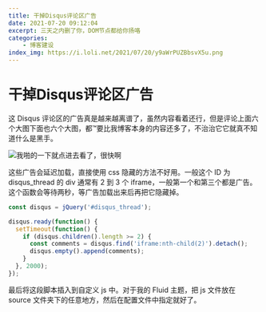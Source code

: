 ```yaml
---
title: 干掉Disqus评论区广告
date: 2021-07-20 09:12:04
excerpt: 三天之内删了你，DOM节点都给你扬咯
categories:
    - 博客建设
index_img: https://i.loli.net/2021/07/20/y9aWrPUZBbsvX5u.png
---
```


# 干掉Disqus评论区广告

这 Disqus 评论区的广告真是越来越离谱了，虽然内容看着还行，但是评论上面六个大图下面也六个大图，都™要比我博客本身的内容还多了，不治治它它就真不知道什么是黑手。

![我啪的一下就点进去看了，很快啊](https://i.loli.net/2021/07/20/ATIczgZXp7SwLPf.png)

这些广告会延迟加载，直接使用 css 隐藏的方法不好用。一般这个 ID 为 disqus_thread 的 div 通常有 2 到 3 个 iframe，一般第一个和第三个都是广告。这个函数会等待两秒，等广告加载出来后再把它隐藏掉。

```javascript
const disqus = jQuery('#disqus_thread');

disqus.ready(function() {
  setTimeout(function() {
    if (disqus.children().length >= 2) {
      const comments = disqus.find('iframe:nth-child(2)').detach();
      disqus.empty().append(comments);
    }
  }, 2000);
});
```

最后将这段脚本插入到自定义 js 中。对于我的 Fluid 主题，把 js 文件放在 source 文件夹下的任意地方，然后在配置文件中指定就好了。
